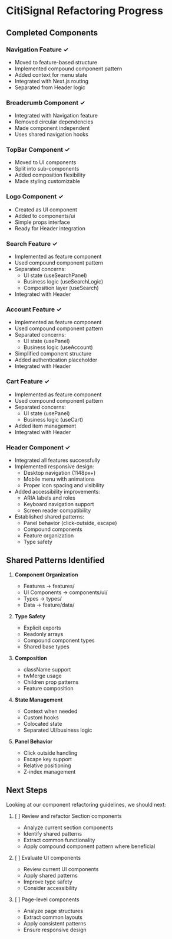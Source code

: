 # CitiSignal Refactoring Progress

## Completed Components

### Navigation Feature ✓
- Moved to feature-based structure
- Implemented compound component pattern
- Added context for menu state
- Integrated with Next.js routing
- Separated from Header logic

### Breadcrumb Component ✓
- Integrated with Navigation feature
- Removed circular dependencies
- Made component independent
- Uses shared navigation hooks

### TopBar Component ✓
- Moved to UI components
- Split into sub-components
- Added composition flexibility
- Made styling customizable

### Logo Component ✓
- Created as UI component
- Added to components/ui
- Simple props interface
- Ready for Header integration

### Search Feature ✓
- Implemented as feature component
- Used compound component pattern
- Separated concerns:
  - UI state (useSearchPanel)
  - Business logic (useSearchLogic)
  - Composition layer (useSearch)
- Integrated with Header

### Account Feature ✓
- Implemented as feature component
- Used compound component pattern
- Separated concerns:
  - UI state (usePanel)
  - Business logic (useAccount)
- Simplified component structure
- Added authentication placeholder
- Integrated with Header

### Cart Feature ✓
- Implemented as feature component
- Used compound component pattern
- Separated concerns:
  - UI state (usePanel)
  - Business logic (useCart)
- Added item management
- Integrated with Header

### Header Component ✓
- Integrated all features successfully
- Implemented responsive design:
  - Desktop navigation (1148px+)
  - Mobile menu with animations
  - Proper icon spacing and visibility
- Added accessibility improvements:
  - ARIA labels and roles
  - Keyboard navigation support
  - Screen reader compatibility
- Established shared patterns:
  - Panel behavior (click-outside, escape)
  - Compound components
  - Feature organization
  - Type safety

## Shared Patterns Identified

1. **Component Organization**
   - Features → features/
   - UI Components → components/ui/
   - Types → types/
   - Data → feature/data/

2. **Type Safety**
   - Explicit exports
   - Readonly arrays
   - Compound component types
   - Shared base types

3. **Composition**
   - className support
   - twMerge usage
   - Children prop patterns
   - Feature composition

4. **State Management**
   - Context when needed
   - Custom hooks
   - Colocated state
   - Separated UI/business logic

5. **Panel Behavior**
   - Click outside handling
   - Escape key support
   - Relative positioning
   - Z-index management

## Next Steps

Looking at our component refactoring guidelines, we should next:

1. [ ] Review and refactor Section components
   - Analyze current section components
   - Identify shared patterns
   - Extract common functionality
   - Apply compound component pattern where beneficial

2. [ ] Evaluate UI components
   - Review current UI components
   - Apply shared patterns
   - Improve type safety
   - Consider accessibility

3. [ ] Page-level components
   - Analyze page structures
   - Extract common layouts
   - Apply consistent patterns
   - Ensure responsive design